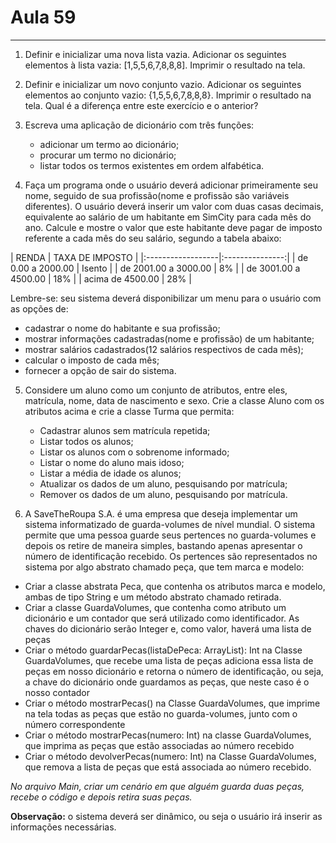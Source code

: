 # Aula 59

<hr>

1. Definir e inicializar uma nova lista vazia. Adicionar os seguintes
   elementos à lista vazia: [1,5,5,6,7,8,8,8]. Imprimir o resultado na tela.


2. Definir e inicializar um novo conjunto vazio. Adicionar os seguintes
   elementos ao conjunto vazio: {1,5,5,6,7,8,8,8}. Imprimir o resultado na
   tela. Qual é a diferença entre este exercício e o anterior?


3. Escreva uma aplicação de dicionário com três funções:
    + adicionar um termo ao dicionário;
    + procurar um termo no dicionário;
    + listar todos os termos existentes em ordem alfabética.


4. Faça um programa onde o usuário deverá adicionar primeiramente
   seu nome, seguido de sua profissão(nome e profissão são variáveis
   diferentes). O usuário deverá inserir um valor com duas casas
   decimais, equivalente ao salário de um habitante em SimCity para
   cada mês do ano. Calcule e mostre o valor que este habitante deve
   pagar de imposto referente a cada mês do seu salário, segundo a
   tabela abaixo:

| RENDA              | TAXA DE IMPOSTO |
      |:------------------|:---------------:|
| de 0.00 a 2000.00    |     Isento     |
| de 2001.00 a 3000.00 |    8%     |
| de 3001.00 a 4500.00 |    18%    |
| acima de 4500.00 |    28%   |


Lembre-se: seu sistema deverá disponibilizar um menu para o usuário com
as opções de:

+ cadastrar o nome do habitante e sua profissão;
+ mostrar informações cadastradas(nome e profissão) de um
  habitante;
+ mostrar salários cadastrados(12 salários respectivos de cada mês);
+ calcular o imposto de cada mês;
+ fornecer a opção de sair do sistema.


5. Considere um aluno como um conjunto de atributos, entre eles,
   matrícula, nome, data de nascimento e sexo.
   Crie a classe Aluno com os atributos acima e crie a classe Turma que
   permita:
    + Cadastrar alunos sem matrícula repetida;
    + Listar todos os alunos;
    + Listar os alunos com o sobrenome informado;
    + Listar o nome do aluno mais idoso;
    + Listar a média de idade os alunos;
    + Atualizar os dados de um aluno, pesquisando por matrícula;
    + Remover os dados de um aluno, pesquisando por matrícula.


6. A SaveTheRoupa S.A. é uma empresa que deseja implementar um
   sistema informatizado de guarda-volumes de nível mundial. O
   sistema permite que uma pessoa guarde seus pertences no
   guarda-volumes e depois os retire de maneira simples, bastando
   apenas apresentar o número de identificação recebido.
   Os pertences são representados no sistema por algo abstrato
   chamado peça, que tem marca e modelo:

+ Criar a classe abstrata Peca, que contenha os atributos marca e
  modelo, ambas de tipo String e um método abstrato chamado
  retirada.
+ Criar a classe GuardaVolumes, que contenha como atributo um
  dicionário e um contador que será utilizado como
  identificador. As chaves do dicionário serão Integer e, como
  valor, haverá uma lista de peças
+ Criar o método guardarPecas(listaDePeca:
  ArrayList<Peca>): Int na Classe GuardaVolumes, que
  recebe uma lista de peças adiciona essa lista de peças
  em nosso dicionário e retorna o número de identificação,
  ou seja, a chave do dicionário onde guardamos as peças,
  que neste caso é o nosso contador
+ Criar o método mostrarPecas() na Classe GuardaVolumes,
  que imprime na tela todas as peças que estão no
  guarda-volumes, junto com o número correspondente
+ Criar o método mostrarPecas(numero: Int) na classe
  GuardaVolumes, que imprima as peças que estão
  associadas ao número recebido
+ Criar o método devolverPecas(numero: Int) na Classe
  GuardaVolumes, que remova a lista de peças que está
  associada ao número recebido.

*No arquivo Main, criar um cenário em que alguém guarda duas
peças, recebe o código e depois retira suas peças.*

**Observação:** o sistema deverá ser dinâmico, ou seja o usuário irá
inserir as informações necessárias.